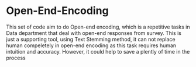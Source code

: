 # Open-End-Encoding
This set of code aim to do Open-end encoding, which is a repetitive tasks in Data department that deal with open-end responses from survey. This is just a supporting tool, using Text Stemming method, it can not replace human compeletely in open-end encoding as this task requires human intuition and accuracy. However, it could help to save a plently of time in the process 
